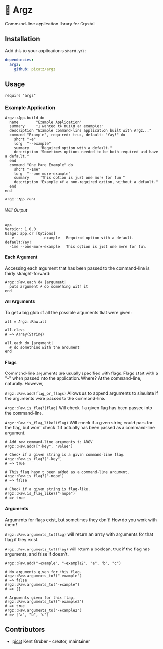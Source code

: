 # 🐲  Argz

Command-line application library for Crystal.

## Installation

Add this to your application's `shard.yml`:

```yaml
dependencies:
  argz:
    github: picatz/argz
```

## Usage

```crystal
require "argz"
```

### Example Application

```crystal
Argz::App.build do 
  name        "Example Application"
  summary     "I wanted to build an example!"
  description "Example command-line application built with Argz..."
  command "Example", required: true, default: "Yay!" do
    short "-e"
    long  "--example"
    summary     "Required option with a default."
    description "Sometimes options needed to be both required and have a default."
  end
  command "One More Example" do
    short "-1me"
    long  "--one-more-example"
    summary     "This option is just one more for fun."
    description "Example of a non-required option, without a default."
  end
end

Argz::App.run!
```

###### Will Output

```shell
app
Version: 1.0.0
Usage: app.cr [Options]
  -e            --example   Required option with a default.         default:Yay!
  -1me --one-more-example   This option is just one more for fun.
```

#### Each Argument

Accessing each argument that has been passed to the command-line is fairly straight-forward:

```crystal
Argz::Raw.each do |argument|
  puts argument # do something with it
end
```

#### All Arguments

To get a big glob of all the possible arguments that were given:

```crystal
all = Argz::Raw.all

all.class
# => Array(String)

all.each do |argument|
  # do something with the argument
end
```

#### Flags

Command-line arguments are usually specified with flags. Flags start with a "-" when passed into the application. Where? At the command-line, naturally. However, 

`Argz::Raw.add(flag_or_flags)` Allows us to append arguments to simulate if the arguments were passed to the command-line.

`Argz::Raw.is_flag?(flag)` Will check if a given flag has been passed into the command-line.

`Argz::Raw.is_flag_like?(flag)` Will check if a given string could pass for the flag, but won't check if it actually has been passed as a command-line argument.

```crystal
# Add raw command-line arguments to ARGV
Argz::Raw.add(["-key", "value"]

# Check if a given string is a given command-line flag.
Argz::Raw.is_flag?("-key")
# => true

# This flag hasn't been added as a command-line argument.
Argz::Raw.is_flag?("-nope")
# => false

# Check if a given string is flag-like.
Argz::Raw.is_flag_like?("-nope")
# => true
```

#### Arguments

Arguments for flags exist, but sometimes they don't! How do you work with them?

`Argz::Raw.arguments_to(flag)` will return an array with arguments for that flag if they exist.

`Argz::Raw.arguments_to?(flag)` will return a boolean; true if the flag has arguments, and false if doesn't.

```crystal
Argz::Raw.add("-example", "-example2", "a", "b", "c")

# No arguments given for this flag.
Argz::Raw.arguments_to?("-example")
# => false
Argz::Raw.arguments_to("-example")
# => []

# Arguments given for this flag.
Argz::Raw.arguments_to?("-example2")
# => true
Argz::Raw.arguments_to("-example2")
# => ["a", "b", "c"]
```

## Contributors

- [picat](https://github.com/picatz) Kent Gruber - creator, maintainer
